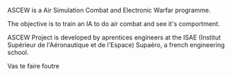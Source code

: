 ASCEW is a Air Simulation Combat and Electronic Warfar programme.

The objective is to train an IA to do air combat and see it's comportment.

ASCEW Project is developed by aprentices engineers at the ISAE (Institut Supérieur de l'Aéronautique et de l'Espace) Supaéro, a french engineering school.

Vas te faire foutre